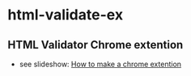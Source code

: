 # html-validate-ex

## HTML Validator Chrome extention

* see slideshow: 
[How to make a chrome extention](https://docs.google.com/presentation/d/e/2PACX-1vSPtSBGNew_7X7Cgf57B-naVXDHKG3IDwYCK8EjptyTEC65Qkc0VBEEquTVOiXWref-POEyada599uN/pub?start=false&loop=false&delayms=3000&slide=id.p)